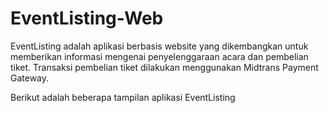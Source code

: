 # EventListing-Web
EventListing adalah aplikasi berbasis website yang dikembangkan untuk memberikan informasi mengenai penyelenggaraan acara dan pembelian tiket. 
Transaksi pembelian tiket dilakukan menggunakan Midtrans Payment Gateway.

Berikut adalah beberapa tampilan aplikasi EventListing
